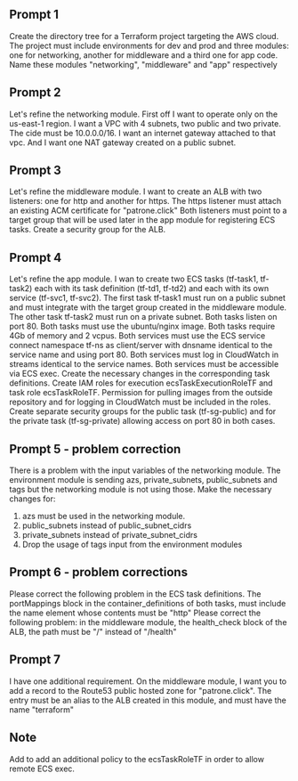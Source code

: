 ## Prompt 1
Create the directory tree for a Terraform project targeting the AWS cloud. The project must include
environments for dev and prod and three modules: one for networking, another for middleware and a third one for app code. Name these modules "networking", "middleware" and "app" respectively

## Prompt 2
Let's refine the networking module.
First off I want to operate only on the us-east-1 region.
I want a VPC with 4 subnets, two public and two private. The cide must be 10.0.0.0/16.
I want an internet gateway attached to that vpc. And I want one NAT gateway created on a public subnet.

## Prompt 3
Let's refine the middleware module.
I want to create an ALB with two listeners: one for http and another for https.
The https listener must attach an existing ACM certificate for "patrone.click"
Both listeners must point to a target group that will be used later in the app module for registering
ECS tasks. Create a security group for the ALB.

## Prompt 4
Let's refine the app module.
I wan to create two ECS tasks (tf-task1, tf-task2) each with its task definition (tf-td1, tf-td2) and
each with its own service (tf-svc1, tf-svc2). 
The first task tf-task1 must run on a public subnet and must integrate with the target group created in the middleware module. The other task tf-task2 must run on a private subnet.
Both tasks listen on port 80.
Both tasks must use the ubuntu/nginx image. Both tasks require 4Gb of memory and 2 vcpus.
Both services must use the ECS service connect namespace tf-ns as client/server with dnsname identical to the service name and using port 80.
Both services must log in CloudWatch in streams identical to the service names.
Both services must be accessible via ECS exec. Create the necessary changes in the corresponding task definitions.
Create IAM roles for execution ecsTaskExecutionRoleTF and task role ecsTaskRoleTF. Permission for pulling images from the outside repository and for logging in CloudWatch must be included in the roles.
Create separate security groups for the public task (tf-sg-public) and for the private task (tf-sg-private) allowing access on port 80 in both cases.

## Prompt 5 - problem correction
There is a problem with the input variables of the networking module. The environment module is sending azs, private_subnets, public_subnets and tags but the networking module is not using those. Make the necessary changes for:
1. azs must be used in the networking module.
2. public_subnets instead of public_subnet_cidrs
3. private_subnets instead of private_subnet_cidrs
4. Drop the usage of tags input from the environment modules

## Prompt 6 - problem corrections
Please correct the following problem in the ECS task definitions. The portMappings block in the container_definitions of both tasks, must include the name element whose contents must be "http"
Please correct the following problem: in the middleware module, the health_check block of the ALB, the path must be "/" instead of "/health"

## Prompt 7
I have one additional requirement.
On the middleware module, I want you to add a record to the Route53 public hosted zone for "patrone.click". The entry must be an alias to the ALB created in this module, and must have the name "terraform"

## Note
Add to add an additional policy to the ecsTaskRoleTF in order to allow remote ECS exec.

